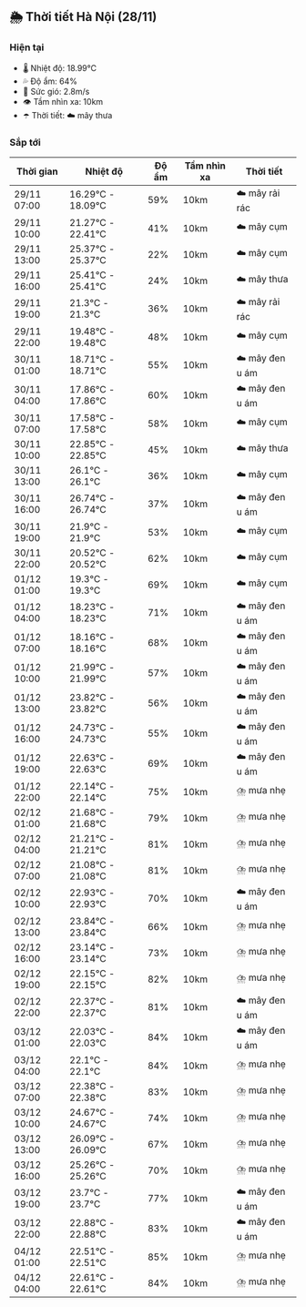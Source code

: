 ## 🌦️ Thời tiết Hà Nội (28/11)

### Hiện tại

- 🌡️ Nhiệt độ: 18.99℃
- 💦 Độ ẩm: 64%
- 💨 Sức gió: 2.8m/s
- 👁️ Tầm nhìn xa: 10km
- ☂️ Thời tiết: ☁️ mây thưa

### Sắp tới

| Thời gian | Nhiệt độ | Độ ẩm | Tầm nhìn xa | Thời tiết |
| --- | --- | --- | --- | --- |
| 29/11 07:00 | 16.29℃ - 18.09℃ | 59% | 10km | ☁️ mây rải rác |
| 29/11 10:00 | 21.27℃ - 22.41℃ | 41% | 10km | ☁️ mây cụm |
| 29/11 13:00 | 25.37℃ - 25.37℃ | 22% | 10km | ☁️ mây cụm |
| 29/11 16:00 | 25.41℃ - 25.41℃ | 24% | 10km | ☁️ mây thưa |
| 29/11 19:00 | 21.3℃ - 21.3℃ | 36% | 10km | ☁️ mây rải rác |
| 29/11 22:00 | 19.48℃ - 19.48℃ | 48% | 10km | ☁️ mây cụm |
| 30/11 01:00 | 18.71℃ - 18.71℃ | 55% | 10km | ☁️ mây đen u ám |
| 30/11 04:00 | 17.86℃ - 17.86℃ | 60% | 10km | ☁️ mây đen u ám |
| 30/11 07:00 | 17.58℃ - 17.58℃ | 58% | 10km | ☁️ mây cụm |
| 30/11 10:00 | 22.85℃ - 22.85℃ | 45% | 10km | ☁️ mây thưa |
| 30/11 13:00 | 26.1℃ - 26.1℃ | 36% | 10km | ☁️ mây cụm |
| 30/11 16:00 | 26.74℃ - 26.74℃ | 37% | 10km | ☁️ mây đen u ám |
| 30/11 19:00 | 21.9℃ - 21.9℃ | 53% | 10km | ☁️ mây cụm |
| 30/11 22:00 | 20.52℃ - 20.52℃ | 62% | 10km | ☁️ mây cụm |
| 01/12 01:00 | 19.3℃ - 19.3℃ | 69% | 10km | ☁️ mây cụm |
| 01/12 04:00 | 18.23℃ - 18.23℃ | 71% | 10km | ☁️ mây đen u ám |
| 01/12 07:00 | 18.16℃ - 18.16℃ | 68% | 10km | ☁️ mây đen u ám |
| 01/12 10:00 | 21.99℃ - 21.99℃ | 57% | 10km | ☁️ mây đen u ám |
| 01/12 13:00 | 23.82℃ - 23.82℃ | 56% | 10km | ☁️ mây đen u ám |
| 01/12 16:00 | 24.73℃ - 24.73℃ | 55% | 10km | ☁️ mây đen u ám |
| 01/12 19:00 | 22.63℃ - 22.63℃ | 69% | 10km | ☁️ mây đen u ám |
| 01/12 22:00 | 22.14℃ - 22.14℃ | 75% | 10km | ⛈️ mưa nhẹ |
| 02/12 01:00 | 21.68℃ - 21.68℃ | 79% | 10km | ⛈️ mưa nhẹ |
| 02/12 04:00 | 21.21℃ - 21.21℃ | 81% | 10km | ⛈️ mưa nhẹ |
| 02/12 07:00 | 21.08℃ - 21.08℃ | 81% | 10km | ⛈️ mưa nhẹ |
| 02/12 10:00 | 22.93℃ - 22.93℃ | 70% | 10km | ☁️ mây đen u ám |
| 02/12 13:00 | 23.84℃ - 23.84℃ | 66% | 10km | ⛈️ mưa nhẹ |
| 02/12 16:00 | 23.14℃ - 23.14℃ | 73% | 10km | ⛈️ mưa nhẹ |
| 02/12 19:00 | 22.15℃ - 22.15℃ | 82% | 10km | ⛈️ mưa nhẹ |
| 02/12 22:00 | 22.37℃ - 22.37℃ | 81% | 10km | ☁️ mây đen u ám |
| 03/12 01:00 | 22.03℃ - 22.03℃ | 84% | 10km | ☁️ mây đen u ám |
| 03/12 04:00 | 22.1℃ - 22.1℃ | 84% | 10km | ⛈️ mưa nhẹ |
| 03/12 07:00 | 22.38℃ - 22.38℃ | 83% | 10km | ⛈️ mưa nhẹ |
| 03/12 10:00 | 24.67℃ - 24.67℃ | 74% | 10km | ⛈️ mưa nhẹ |
| 03/12 13:00 | 26.09℃ - 26.09℃ | 67% | 10km | ⛈️ mưa nhẹ |
| 03/12 16:00 | 25.26℃ - 25.26℃ | 70% | 10km | ⛈️ mưa nhẹ |
| 03/12 19:00 | 23.7℃ - 23.7℃ | 77% | 10km | ☁️ mây đen u ám |
| 03/12 22:00 | 22.88℃ - 22.88℃ | 83% | 10km | ☁️ mây đen u ám |
| 04/12 01:00 | 22.51℃ - 22.51℃ | 85% | 10km | ⛈️ mưa nhẹ |
| 04/12 04:00 | 22.61℃ - 22.61℃ | 84% | 10km | ⛈️ mưa nhẹ |

